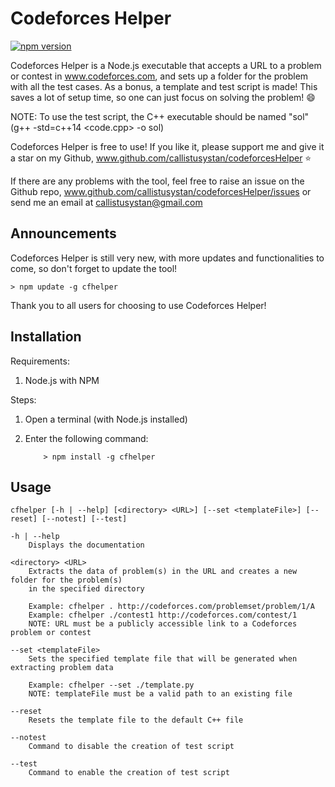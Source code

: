# Codeforces Helper

[![npm version](https://badge.fury.io/js/cfhelper.svg)](https://badge.fury.io/js/cfhelper)

Codeforces Helper is a Node.js executable that accepts a URL to a problem or contest in www.codeforces.com, and sets up a folder for the problem with all the test cases. As a bonus, a template and test script is made! This saves a lot of setup time, so one can just focus on solving the problem! :smile:

NOTE: To use the test script, the C++ executable should be named "sol" (g++ -std=c++14 <code.cpp> -o sol)

Codeforces Helper is free to use! If you like it, please support me and give it a star on my Github, www.github.com/callistusystan/codeforcesHelper :star:

If there are any problems with the tool, feel free to raise an issue on the Github repo, www.github.com/callistusystan/codeforcesHelper/issues or send me an email at callistusystan@gmail.com

## Announcements ##

Codeforces Helper is still very new, with more updates and functionalities to come, so don't forget to update the tool!

	> npm update -g cfhelper

Thank you to all users for choosing to use Codeforces Helper!

## Installation ##

Requirements:

1. Node.js with NPM

Steps:

1. Open a terminal (with Node.js installed)
2. Enter the following command:

	```
		> npm install -g cfhelper
	```

## Usage ##

	cfhelper [-h | --help] [<directory> <URL>] [--set <templateFile>] [--reset] [--notest] [--test]

 	-h | --help
		Displays the documentation

	<directory> <URL>
		Extracts the data of problem(s) in the URL and creates a new folder for the problem(s)
		in the specified directory

		Example: cfhelper . http://codeforces.com/problemset/problem/1/A
		Example: cfhelper ./contest1 http://codeforces.com/contest/1
		NOTE: URL must be a publicly accessible link to a Codeforces problem or contest

	--set <templateFile>
		Sets the specified template file that will be generated when extracting problem data

		Example: cfhelper --set ./template.py
		NOTE: templateFile must be a valid path to an existing file

	--reset
		Resets the template file to the default C++ file

	--notest
		Command to disable the creation of test script

	--test
		Command to enable the creation of test script
